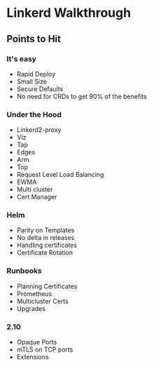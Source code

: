 # Linkerd Walkthrough

## Points to Hit

### It's easy

* Rapid Deploy
* Small Size
* Secure Defaults
* No need for CRDs to get 90% of the benefits

### Under the Hood

* Linkerd2-proxy
* Viz
* Tap
* Edges
* Arm
* Top
* Request Level Load Balancing
* EWMA
* Multi cluster
* Cert Manager

### Helm

* Parity on Templates
* No delta in releases
* Handling certificates
* Certificate Rotation

### Runbooks

* Planning Certificates
* Prometheus
* Multicluster Certs
* Upgrades

### 2.10

* Opaque Ports
* mTLS on TCP ports
* Extensions
